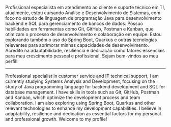 Profissional especialista em  atendimento ao cliente e suporte técnico em TI, atualmente, estou cursando Análise e Desenvolvimento de Sistemas, com foco no estudo de linguagem de programação Java para desenvolvimento backend
e SQL para gerenciamento de bancos de dados. Possuo habilidades em ferramentas como Git, GitHub, Postman e Kanban, que otimizam o processo de desenvolvimento e colaboração em equipe. Estou explorando também o uso do Spring
Boot, Quarkus e outras tecnologias relevantes para aprimorar minhas capacidades de desenvolvimento. Acredito na adaptabilidade, resiliência e dedicação como fatores essenciais para meu crescimento pessoal e profissional.
Sejam bem-vindos ao meu perfil!

--------------------------------------------------------------------------------------------------------------------------------------------------------------------------------------------------------------------------
Professional specialist in customer service and IT technical support, I am currently studying Systems Analysis and Development, focusing on the study of Java programming language for backend development and SQL for database
management. I have skills in tools such as Git, GitHub, Postman and Kanban, which optimize the development process and team collaboration. I am also exploring using Spring Boot, Quarkus and other relevant technologies to
enhance my development capabilities. I believe in adaptability, resilience and dedication as essential factors for my personal and professional growth. Welcome to my profile!
